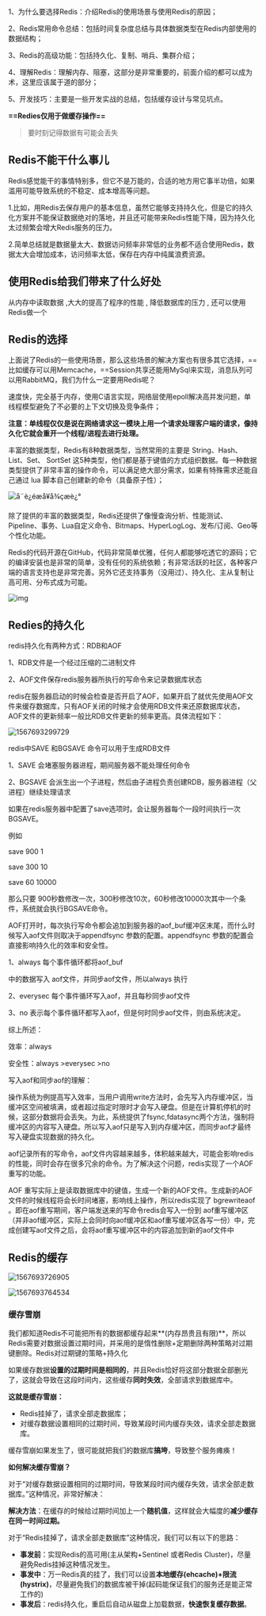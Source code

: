 1、为什么要选择Redis：介绍Redis的使用场景与使用Redis的原因；

2、Redis常用命令总结：包括时间复杂度总结与具体数据类型在Redis内部使用的数据结构；

3、Redis的高级功能：包括持久化、复制、哨兵、集群介绍；

4、理解Redis：理解内存、阻塞，这部分是非常重要的，前面介绍的都可以成为术，这里应该属于道的部分；

5、开发技巧：主要是一些开发实战的总结，包括缓存设计与常见坑点。



**==Redies仅用于做缓存操作==**

> 要时刻记得数据有可能会丢失







## Redis不能干什么事儿

Redis感觉能干的事情特别多，但它不是万能的，合适的地方用它事半功倍，如果滥用可能导致系统的不稳定、成本增高等问题。

1.比如，用Redis去保存用户的基本信息，虽然它能够支持持久化，但是它的持久化方案并不能保证数据绝对的落地，并且还可能带来Redis性能下降，因为持久化太过频繁会增大Redis服务的压力。

2.简单总结就是数据量太大、数据访问频率非常低的业务都不适合使用Redis，数据太大会增加成本，访问频率太低，保存在内存中纯属浪费资源。





## 使用Redis给我们带来了什么好处

从内存中读取数据 ,大大的提高了程序的性能 , 降低数据库的压力 , 还可以使用Redis做一个





## Redis的选择

上面说了Redis的一些使用场景，那么这些场景的解决方案也有很多其它选择，==比如缓存可以用Memcache，==Session共享还能用MySql来实现，消息队列可以用RabbitMQ，我们为什么一定要用Redis呢？

速度快，完全基于内存，使用C语言实现，网络层使用epoll解决高并发问题，单线程模型避免了不必要的上下文切换及竞争条件；

**注意：单线程仅仅是说在网络请求这一模块上用一个请求处理客户端的请求，像持久化它就会重开一个线程/进程去进行处理。**

丰富的数据类型，Redis有8种数据类型，当然常用的主要是 String、Hash、List、Set、 SortSet 这5种类型，他们都是基于键值的方式组织数据。每一种数据类型提供了非常丰富的操作命令，可以满足绝大部分需求，如果有特殊需求还能自己通过 lua 脚本自己创建新的命令（具备原子性）；

![å¨è¿éæå¥å¾çæè¿°](https://img-blog.csdnimg.cn/20181119213123717.png?x-oss-process=image/watermark,type_ZmFuZ3poZW5naGVpdGk,shadow_10,text_aHR0cHM6Ly9ibG9nLmNzZG4ubmV0L3FxXzQyODk0ODk2,size_16,color_FFFFFF,t_70)



除了提供的丰富的数据类型，Redis还提供了像慢查询分析、性能测试、Pipeline、事务、Lua自定义命令、Bitmaps、HyperLogLog、发布/订阅、Geo等个性化功能。

Redis的代码开源在GitHub，代码非常简单优雅，任何人都能够吃透它的源码；它的编译安装也是非常的简单，没有任何的系统依赖；有非常活跃的社区，各种客户端的语言支持也是非常完善。另外它还支持事务（没用过）、持久化、主从复制让高可用、分布式成为可能。

![img](https://img-blog.csdnimg.cn/20181119213141787.png?x-oss-process=image/watermark,type_ZmFuZ3poZW5naGVpdGk,shadow_10,text_aHR0cHM6Ly9ibG9nLmNzZG4ubmV0L3FxXzQyODk0ODk2,size_16,color_FFFFFF,t_70)







## Redies的持久化

redis持久化有两种方式：RDB和AOF

1、RDB文件是一个经过压缩的二进制文件

2、AOF文件保存redis服务器所执行的写命令来记录数据库状态

redis在服务器启动的时候会检查是否开启了AOF，如果开启了就优先使用AOF文件来缓存数据库，只有AOF关闭的时候才会使用RDB文件来还原数据库状态，AOF文件的更新频率一般比RDB文件更新的频率更高。具体流程如下：

![1567693299729](C:\Users\Zhangxinuser\Desktop\新的学习总结\imgs\1567693299729.png)

redis中SAVE 和BGSAVE 命令可以用于生成RDB文件

1、SAVE  会堵塞服务器进程，期间服务器不能处理任何命令

2、BGSAVE 会派生出一个子进程，然后由子进程负责创建RDB，服务器进程（父进程）继续处理请求

如果在redis服务器中配置了save选项时。会让服务器每个一段时间执行一次BGSAVE。

例如

save 900 1

save 300 10

save 60 10000

那么只要 900秒数修改一次，300秒修改10次，60秒修改10000次其中一个条件，系统就会执行BGSAVE命令。

AOF打开时，每次执行写命令都会追加到服务器的aof_buf缓冲区末尾，而什么时候写入aof文件则取决于appendfsync 参数的配置。appendfsync 参数的配置会直接影响持久化的效率和安全性。

1、always 每个事件循环都将aof_buf

中的数据写入 aof文件，并同步aof文件，所以always 执行

2、everysec 每个事件循环写入aof，并且每秒同步aof文件

3、no 表示每个事件循环都写入aof，但是何时同步aof文件，则由系统决定。

综上所述：

效率：always  

安全性：always  >everysec  >no

写入aof和同步aof的理解：

操作系统为例提高写入效率，当用户调用write方法时，会先写入内存缓冲区，当缓冲区空间被填满，或者超过指定时限时才会写入硬盘。但是在计算机停机的时候，这部分数据将会丢失。为此，系统提供了fsync,fdatasync两个方法，强制将缓冲区的内容写入硬盘。所以写入aof只是写入到内存缓冲区，而同步aof才最终写入硬盘实现数据的持久化。

aof记录所有的写命令，aof文件内容越来越多，体积越来越大，可能会影响redis的性能，同时会存在很多冗余的命令。为了解决这个问题，redis实现了一个AOF重写的功能。

AOF 重写实际上是读取数据库中的键值，生成一个新的AOF文件。生成新的AOF文件的时候线程将会长时间堵塞，影响线上操作，所以redis实现了 bgrewriteaof 。即在aof重写期间，客户端发送来的写命令redis会写入一份到 aof重写缓冲区（并非aof缓冲区，实际上会同时向aof缓冲区和aof重写缓冲区各写一份）中，完成创建写aof文件之后，会将aof重写缓冲区中的内容追加到新的aof文件中

## Redis的缓存

![1567693726905](C:\Users\Zhangxinuser\Desktop\新的学习总结\imgs\1567693726905.png)

![1567693764534](C:\Users\Zhangxinuser\Desktop\新的学习总结\imgs\1567693764534.png)



### 缓存雪崩

我们都知道Redis不可能把所有的数据都缓存起来**(内存昂贵且有限)**，所以Redis需要对数据设置过期时间，并采用的是惰性删除+定期删除两种策略对过期键删除。Redis对过期键的策略+持久化

如果缓存数据**设置的过期时间是相同的**，并且Redis恰好将这部分数据全部删光了，这就会导致在这段时间内，这些缓存**同时失效**，全部请求到数据库中。

**这就是缓存雪崩：**

- Redis挂掉了，请求全部走数据库；
- 对缓存数据设置相同的过期时间，导致某段时间内缓存失效，请求全部走数据库。

缓存雪崩如果发生了，很可能就把我们的数据库**搞垮**，导致整个服务瘫痪！



**如何解决缓存雪崩？**

对于“对缓存数据设置相同的过期时间，导致某段时间内缓存失效，请求全部走数据库。”这种情况，非常好解决：

**解决方法**：在缓存的时候给过期时间加上一个**随机值**，这样就会大幅度的**减少缓存在同一时间过期。**

对于“Redis挂掉了，请求全部走数据库”这种情况，我们可以有以下的思路：

- **事发前**：实现Redis的高可用(主从架构+Sentinel 或者Redis Cluster)，尽量避免Redis挂掉这种情况发生。
- **事发中**：万一Redis真的挂了，我们可以设置**本地缓存(ehcache)+限流(hystrix)**，尽量避免我们的数据库被干掉(起码能保证我们的服务还是能正常工作的)
- **事发后**：redis持久化，重启后自动从磁盘上加载数据，**快速恢复缓存数据**。

